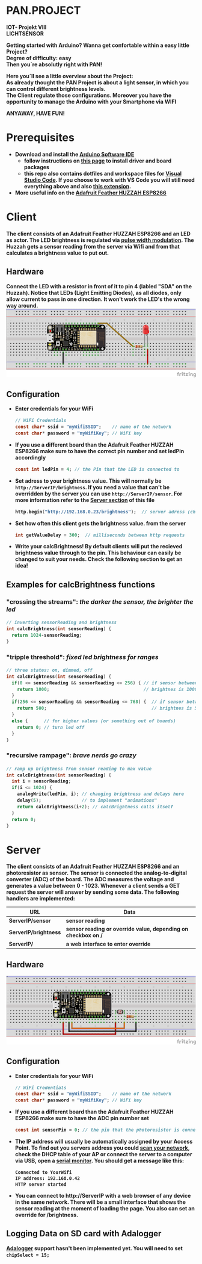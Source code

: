 # PAN.PROJECT
<b>IOT- Projekt VIII<b><br />
<b>LICHTSENSOR<b>



Getting started with Arduino?
Wanna get confortable within a easy little Project?<br />
Degree of difficulty: easy<br />
<b>Then you´re absolutly right with PAN!<b>
  
Here you´ll see a little overview about the Project:<br />
As already thought the PAN Project is about a light sensor, in which you can control different brightness levels.<br />
The Client regulate those configurations. Moreover you have the opportunity to manage the Arduino with your Smartphone via WIFI <br />

<b>ANYAWAY, HAVE FUN!<b>


# Prerequisites
* Download and install the [Arduino Software IDE](https://www.arduino.cc/en/Main/Software)
  * follow instructions on [this page](https://learn.adafruit.com/adafruit-feather-huzzah-esp8266/using-arduino-ide) to install driver and board packages
  * this repo also contains dotfiles and workspace files for [Visual Studio Code](https://code.visualstudio.com/). If you choose to work with VS Code you will still need everything above and also [this extension](https://marketplace.visualstudio.com/items?itemName=vsciot-vscode.vscode-arduino).
* More useful info on the [Adafruit Feather HUZZAH ESP8266](https://learn.adafruit.com/adafruit-feather-huzzah-esp8266/overview)

# Client
The client consists of an Adafruit Feather HUZZAH ESP8266 and an LED as actor. The LED brightness is regulated via [pulse width modulation](https://www.arduino.cc/en/pmwiki.php?n=Reference/AnalogWrite). The Huzzah gets a sensor reading from the server via Wifi and from that calculates a brightness value to put out.

## Hardware
Connect the LED with a resistor in front of it to pin 4 (labled "SDA" on the Huzzah). Notice that LEDs (Light Emitting Diodes), as all diodes, only allow current to pass in one direction. It won't work the LED's the wrong way around.
![](client/client_sketch.png)

## Configuration
* Enter credentials for your WiFi
  ```c
  // WiFi Credentials
  const char* ssid = "myWifiSSID";    // name of the network
  const char* password = "myWifiKey"; // WiFi key
  ```
* If you use a different board than the Adafruit Feather HUZZAH ESP8266 make sure to have the correct pin number and set ledPin accordingly
  ```c
  const int ledPin = 4; // the Pin that the LED is connected to
  ```  
* Set adress to your brightness value. This will normally be `http://ServerIP/brightness`. If you need a value that can't be overridden by the server you can use `http://ServerIP/sensor`. For more information refer to the [Server section](#Server) of this file
  ```c
  http.begin("http://192.168.0.23/brightness");  // server adress (change to your server's address)
  ```
* Set how often this client gets the brightness value. from the server
  ```c
  int getValueDelay = 300;  // milliseconds between http requests
  ```
* Write your calcBrightness! By default clients will put the recieved brightness value through to the pin. This behaviour can easily be changed to suit your needs. Check the following section to get an idea!

## Examples for calcBrightness functions

### "crossing the streams": _the darker the sensor, the brighter the led_
  ```c
  // inverting sensorReading and brightness
  int calcBrightness(int sensorReading) {
    return 1024-sensorReading;
  }
  ```

### "tripple threshold": _fixed led brightness for ranges_
  ```c
  // three states: on, dimmed, off
  int calcBrightness(int sensorReading) {
    if(0 <= sensorReading && sensorReading <= 256) { // if sensor between 0 - 255
      return 1000;                                   // brightnes is 1000
    }
    if(256 <= sensorReading && sensorReading <= 768) {  // if sensor between 0 - 255
      return 500;                                       // brightnes is 500
    }
    else {      // for higher values (or something out of bounds)
      return 0; // turn led off
    }
  }
  ```

### "recursive rampage": _brave nerds go crazy_
  ```c
  // ramp up brightness from sensor reading to max value
  int calcBrightness(int sensorReading) {
    int i = sensorReading;
    if(i <= 1024) {
      analogWrite(ledPin, i); // changing brightness and delays here
      delay(5);               // to implement "animations"
      return calcBrightness(i+2); // calcBrightness calls itself
    }
    return 0;
  }
  ```


# Server
The client consists of an Adafruit Feather HUZZAH ESP8266 and an photoresistor as sensor. The sensor is connected the analog-to-digital converter (ADC) of the board. The ADC measures the voltage and generates a value between 0 - 1023.
Whenever a client sends a GET request the server will answer by sending some data. The following handlers are implemented:

| URL                 | Data           |
| ------------------- | -------------- |
| ServerIP/sensor     | sensor reading | 
| ServerIP/brightness | sensor reading or override value, depending on checkbox on / |
| ServerIP/           | a web interface to enter override |

## Hardware
![](server/server_sketch.png)

## Configuration
* Enter credentials for your WiFi
  ```c
  // WiFi Credentials
  const char* ssid = "myWifiSSID";    // name of the network
  const char* password = "myWifiKey"; // WiFi key
  ```
* If you use a different board than the Adafruit Feather HUZZAH ESP8266 make sure to have the ADC pin number set
  ```c
  const int sensorPin = 0; // the pin that the photoresistor is connected to
  ```  
* The IP address will usually be automatically assigned by your Access Point. To find out you servers address you could [scan your network](https://askubuntu.com/a/224567), check the DHCP table of your AP or connect the server to a computer via USB, open a [serial monitor](https://www.arduino.cc/en/Guide/Environment#toc12). You should get a message like this:
  ```
  Connected to YourWifi
  IP address: 192.168.0.42
  HTTP server started
  ```
* You can connect to http://ServerIP with a web browser of any device in the same network. There will be a small interface that shows the sensor reading at the moment of loading the page. You also can set an override for /brightness.


## Logging Data on SD card with Adalogger
[Adalogger](https://learn.adafruit.com/adafruit-feather-m0-adalogger/using-the-sd-card#) support hasn't been implemented yet. You will need to set `chipSelect = 15;`